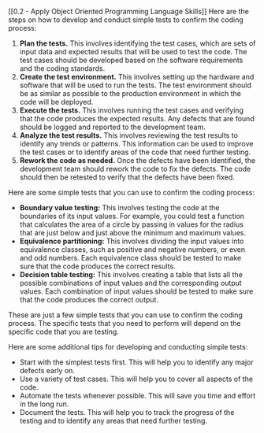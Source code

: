 [[0.2 - Apply Object Oriented Programming Language Skills]]
Here are the steps on how to develop and conduct simple tests to confirm the coding process:

1. **Plan the tests.** This involves identifying the test cases, which are sets of input data and expected results that will be used to test the code. The test cases should be developed based on the software requirements and the coding standards.
2. **Create the test environment.** This involves setting up the hardware and software that will be used to run the tests. The test environment should be as similar as possible to the production environment in which the code will be deployed.
3. **Execute the tests.** This involves running the test cases and verifying that the code produces the expected results. Any defects that are found should be logged and reported to the development team.
4. **Analyze the test results.** This involves reviewing the test results to identify any trends or patterns. This information can be used to improve the test cases or to identify areas of the code that need further testing.
5. **Rework the code as needed.** Once the defects have been identified, the development team should rework the code to fix the defects. The code should then be retested to verify that the defects have been fixed.

Here are some simple tests that you can use to confirm the coding process:

- **Boundary value testing:** This involves testing the code at the boundaries of its input values. For example, you could test a function that calculates the area of a circle by passing in values for the radius that are just below and just above the minimum and maximum values.
- **Equivalence partitioning:** This involves dividing the input values into equivalence classes, such as positive and negative numbers, or even and odd numbers. Each equivalence class should be tested to make sure that the code produces the correct results.
- **Decision table testing:** This involves creating a table that lists all the possible combinations of input values and the corresponding output values. Each combination of input values should be tested to make sure that the code produces the correct output.

These are just a few simple tests that you can use to confirm the coding process. The specific tests that you need to perform will depend on the specific code that you are testing.

Here are some additional tips for developing and conducting simple tests:

- Start with the simplest tests first. This will help you to identify any major defects early on.
- Use a variety of test cases. This will help you to cover all aspects of the code.
- Automate the tests whenever possible. This will save you time and effort in the long run.
- Document the tests. This will help you to track the progress of the testing and to identify any areas that need further testing.